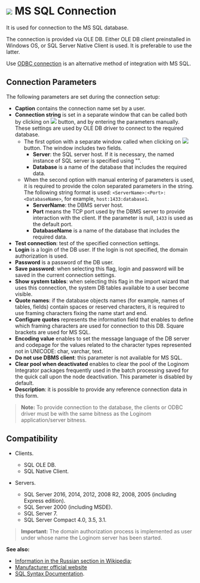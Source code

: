 # ![ ](../../../images/icons/data-sources/db-mssql_default.svg) MS SQL Connection

It is used for connection to the MS SQL database.

The connection is provided via OLE DB. Either OLE DB client preinstalled in Windows OS, or SQL Server Native Client is used. It is preferable to use the latter.

Use [ODBC connection](./odbc.md) is an alternative method of integration with MS SQL.

## Connection Parameters

The following parameters are set during the connection setup:

* **Caption** contains the connection name set by a user.
* **Connection string** is set in a separate window that can be called both by clicking on ![ ](../../../images/extjs-theme/form/open-trigger/open-trigger_default.svg) button, and by entering the parameters manually. These settings are used by OLE DB driver to connect to the required database.
   * The first option with a separate window called when clicking on ![ ](../../../images/extjs-theme/form/open-trigger/open-trigger_default.svg) button. The window includes two fields.
      * **Server**: the SQL server host. If it is necessary, the named instance of SQL server is specified using "".
      * **Database** is a name of the database that includes the required data.
   * When the second option with manual entering of parameters is used, it is required to provide the colon separated parameters in the string. The following string format is used: `<ServerName>:<Port>:<DatabaseName>`, for example, `host:1433:database1`.
      * **ServerName**: the DBMS server host.
      * **Port** means the TCP port used by the DBMS server to provide interaction with the client. If the parameter is null, `1433` is used as the default port.
      * **DatabaseName** is a name of the database that includes the required data.
* **Test connection**: test of the specified connection settings.
* **Login** is a login of the DB user. If the login is not specified, the domain authorization is used.
* **Password** is a password of the DB user.
* **Save password**: when selecting this flag, login and password will be saved in the current connection settings.
* **Show system tables**: when selecting this flag in the import wizard that uses this connection, the system DB tables available to a user become visible.
* **Quote names**: if the database objects names (for example, names of tables, fields) contain spaces or reserved characters, it is required to use framing characters fixing the name start and end.
* **Configure quotes** represents the information field that enables to define which framing characters are used for connection to this DB. Square brackets are used for MS SQL.
* **Encoding value** enables to set the message language of the DB server and codepage for the values related to the character types represented not in UNICODE: char, varchar, text.
* **Do not use DBMS client**: this parameter is not available for MS SQL.
* **Clear pool when deactivated** enables to clear the pool of the Loginom Integrator packages frequently used in the batch processing saved for the quick call upon the node deactivation. This parameter is disabled by default.
* **Description**: it is possible to provide any reference connection data in this form.

> **Note:** To provide connection to the database, the clients or ODBC driver must be with the same bitness as the Loginom application/server bitness.

## Compatibility

* Clients.
   * SQL OLE DB.
   * SQL Native Client.

* Servers.
   * SQL Server 2016, 2014, 2012, 2008 R2, 2008, 2005 (including Express edition).
   * SQL Server 2000 (including MSDE).
   * SQL Server 7.
   * SQL Server Compact 4.0, 3.5, 3.1.

> **Important:** The domain authorization process is implemented as user under whose name the Loginom server has been started.

**See also:**

* [Information in the Russian section in Wikipedia](https://ru.wikipedia.org/wiki/Microsoft_SQL_Server);
* [Manufacturer official website](https://www.microsoft.com/ru-ru/sql-server)
* [SQL Syntax Documentation](https://docs.microsoft.com/ru-ru/sql/t-sql/queries/queries).
